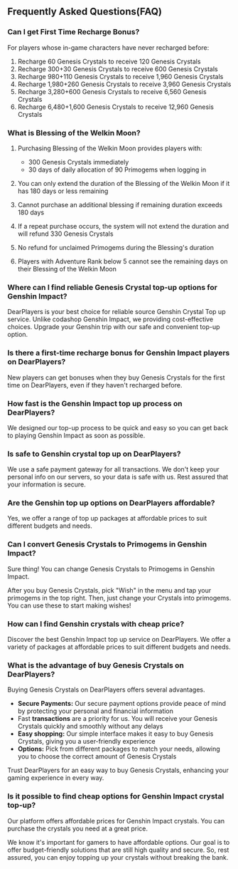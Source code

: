 ## Frequently Asked Questions(FAQ)

### Can I get First Time Recharge Bonus?

For players whose in-game characters have never recharged before:

1. Recharge 60 Genesis Crystals to receive 120 Genesis Crystals
2. Recharge 300+30 Genesis Crystals to receive 600 Genesis Crystals
3. Recharge 980+110 Genesis Crystals to receive 1,960 Genesis Crystals
4. Recharge 1,980+260 Genesis Crystals to receive 3,960 Genesis Crystals
5. Recharge 3,280+600 Genesis Crystals to receive 6,560 Genesis Crystals
6. Recharge 6,480+1,600 Genesis Crystals to receive 12,960 Genesis Crystals

### What is Blessing of the Welkin Moon?

1. Purchasing Blessing of the Welkin Moon provides players with:
   - 300 Genesis Crystals immediately
   - 30 days of daily allocation of 90 Primogems when logging in

2. You can only extend the duration of the Blessing of the Welkin Moon if it has 180 days or less remaining

3. Cannot purchase an additional blessing if remaining duration exceeds 180 days

4. If a repeat purchase occurs, the system will not extend the duration and will refund 330 Genesis Crystals

5. No refund for unclaimed Primogems during the Blessing's duration

6. Players with Adventure Rank below 5 cannot see the remaining days on their Blessing of the Welkin Moon

### Where can I find reliable Genesis Crystal top-up options for Genshin Impact?

DearPlayers is your best choice for reliable source Genshin Crystal Top up service. Unlike codashop Genshin Impact, we providing cost-effective choices. Upgrade your Genshin trip with our safe and convenient top-up option.

### Is there a first-time recharge bonus for Genshin Impact players on DearPlayers?

New players can get bonuses when they buy Genesis Crystals for the first time on DearPlayers, even if they haven't recharged before.

### How fast is the Genshin Impact top up process on DearPlayers?

We designed our top-up process to be quick and easy so you can get back to playing Genshin Impact as soon as possible.

### Is safe to Genshin crystal top up on DearPlayers?

We use a safe payment gateway for all transactions. We don't keep your personal info on our servers, so your data is safe with us. Rest assured that your information is secure.

### Are the Genshin top up options on DearPlayers affordable?

Yes, we offer a range of top up packages at affordable prices to suit different budgets and needs.

### Can I convert Genesis Crystals to Primogems in Genshin Impact?

Sure thing! You can change Genesis Crystals to Primogems in Genshin Impact.

After you buy Genesis Crystals, pick "Wish" in the menu and tap your primogems in the top right. Then, just change your Crystals into primogems. You can use these to start making wishes!

### How can I find Genshin crystals with cheap price?

Discover the best Genshin Impact top up service on DearPlayers. We offer a variety of packages at affordable prices to suit different budgets and needs.

### What is the advantage of buy Genesis Crystals on DearPlayers?

Buying Genesis Crystals on DearPlayers offers several advantages.

- **Secure Payments:** Our secure payment options provide peace of mind by protecting your personal and financial information
- Fast **transactions** are a priority for us. You will receive your Genesis Crystals quickly and smoothly without any delays
- **Easy shopping:** Our simple interface makes it easy to buy Genesis Crystals, giving you a user-friendly experience
- **Options:** Pick from different packages to match your needs, allowing you to choose the correct amount of Genesis Crystals

Trust DearPlayers for an easy way to buy Genesis Crystals, enhancing your gaming experience in every way.

### Is it possible to find cheap options for Genshin Impact crystal top-up?

Our platform offers affordable prices for Genshin Impact crystals. You can purchase the crystals you need at a great price.

We know it's important for gamers to have affordable options. Our goal is to offer budget-friendly solutions that are still high quality and secure. So, rest assured, you can enjoy topping up your crystals without breaking the bank.
